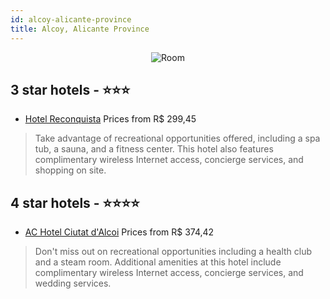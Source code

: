 ```yaml
---
id: alcoy-alicante-province
title: Alcoy, Alicante Province
---
```


<center><img src="https://i.travelapi.com/hotels/2000000/1160000/1156100/1156007/0624c86d_b.jpg" alt="Room" /></center>


##  3 star hotels - ⭐️⭐️⭐️

-    [Hotel Reconquista](https://us.hurb.com/hotels/alcoy/hotel-reconquista-JNP-JP775860?cmp=18055) Prices from R$ 299,45
   > Take advantage of recreational opportunities offered, including a spa tub, a sauna, and a fitness center. This hotel also features complimentary wireless Internet access, concierge services, and shopping on site.

##  4 star hotels - ⭐️⭐️⭐️⭐️

-    [AC Hotel Ciutat d'Alcoi](https://us.hurb.com/hotels/alcoy/ac-hotel-ciutat-d-alcoi-JNP-JP002135?cmp=18055) Prices from R$ 374,42
   > Don't miss out on recreational opportunities including a health club and a steam room. Additional amenities at this hotel include complimentary wireless Internet access, concierge services, and wedding services.
